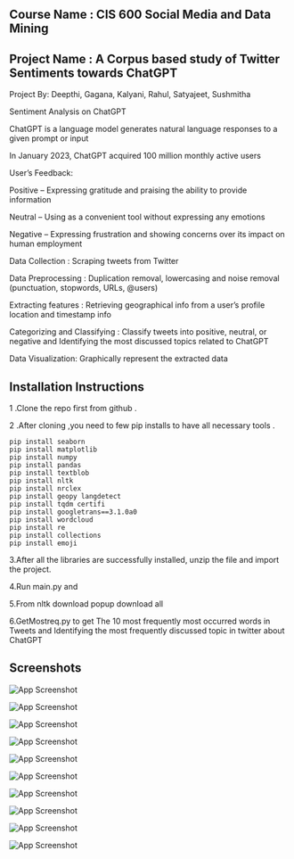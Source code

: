 
## Course Name : CIS 600 Social Media and Data Mining
## Project Name : A Corpus based study of Twitter Sentiments towards ChatGPT
Project By: Deepthi, Gagana, Kalyani, Rahul, Satyajeet, Sushmitha


Sentiment Analysis on ChatGPT

ChatGPT is a language model generates natural language responses to a given prompt or input​

In January 2023, ChatGPT acquired 100 million monthly active users​

User’s Feedback:​

Positive – Expressing gratitude and praising the ability to provide information​

Neutral – Using as a convenient tool without expressing any emotions​

Negative – Expressing frustration and showing concerns over its impact on human employment

Data Collection : Scraping tweets from Twitter

Data Preprocessing : Duplication removal, lowercasing and noise removal (punctuation, stopwords, URLs, @users)

Extracting features : Retrieving geographical info from a user’s profile location and timestamp info

Categorizing and Classifying : Classify tweets into positive, neutral, or negative and Identifying the most discussed topics related to ChatGPT

Data Visualization: Graphically represent the extracted data

## Installation Instructions

1 .Clone the repo first from github .

2 .After cloning ,you need to few pip installs to have all necessary tools .

    pip install seaborn
    pip install matplotlib
    pip install numpy 
    pip install pandas 
    pip install textblob
    pip install nltk
    pip install nrclex
    pip install geopy langdetect
    pip install tqdm certifi 
    pip install googletrans==3.1.0a0
    pip install wordcloud
    pip install re
    pip install collections
    pip install emoji
    
    
    
3.After all the libraries are successfully installed, unzip the file and import the project. 

4.Run main.py and 

5.From nltk download popup download all

6.GetMostreq.py to get The 10 most frequently most occurred words in Tweets and Identifying the most frequently discussed topic in twitter about ChatGPT


 





## Screenshots

![App Screenshot](https://github.com/satyajeetkrjha/smdmsyracuse/blob/master/Top10cCountries.png)

![App Screenshot](https://github.com/satyajeetkrjha/smdmsyracuse/blob/master/CountrySpecSenti.png)

![App Screenshot](https://github.com/satyajeetkrjha/smdmsyracuse/blob/master/Top5Neg.png)

![App Screenshot](https://github.com/satyajeetkrjha/smdmsyracuse/blob/master/Top5Neutral.png)

![App Screenshot](https://github.com/satyajeetkrjha/smdmsyracuse/blob/master/Top5Pos.png)

![App Screenshot](https://github.com/satyajeetkrjha/smdmsyracuse/blob/master/overallsentiment.png)

![App Screenshot](https://github.com/satyajeetkrjha/smdmsyracuse/blob/master/AllWordCloud.png)

![App Screenshot](https://github.com/satyajeetkrjha/smdmsyracuse/blob/master/NegWordCloud.png)

![App Screenshot](https://github.com/satyajeetkrjha/smdmsyracuse/blob/master/PosWordCloud.png)

![App Screenshot](https://github.com/satyajeetkrjha/smdmsyracuse/blob/master/Screenshot%202023-04-28%20at%207.41.56%20PM.png)
